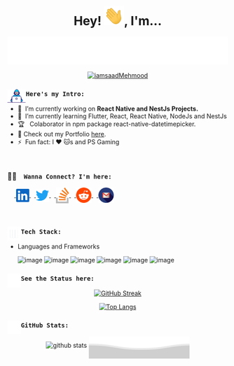 <div align="center">
  <h1> Hey! <img  alt="reddit" width="45px" src="https://raw.githubusercontent.com/iamsaadMehmood/iamsaadMehmood/main/gifs/hy.gif"/>,  I'm...</h1>
  <p>
    <a href="https://saadmehmood.netlify.app/">
      <img src = "https://raw.githubusercontent.com/iamsaadMehmood/iamsaadMehmood/main/MyName.svg">
      <p align="middle"> <img src="https://komarev.com/ghpvc/?username=iamsaadMehmood&label=Profile%20views&color=db7093&style=plastic"   alt="iamsaadMehmood" /> </p>
    </a>
  </p>
</div>

### <img align="left" src="https://raw.githubusercontent.com/iamsaadMehmood/iamsaadMehmood/main/gifs/developer.gif" height="31px" /> `Here's my Intro:`
- 🔭 &nbsp;I’m currently working on <b>React Native and NestJs Projects.</b>
- 🌱 &nbsp;I’m currently learning Flutter, React, React Native, NodeJs and NestJs
- 🏆 &nbsp; Colaborator in npm package react-native-datetimepicker.
- 🔖 Check out my Portfolio <a href ="https://saadmehmood.netlify.app/" target="_blank" >here</a>.
- ⚡ &nbsp;Fun fact: I :heart: :cat:s and PS Gaming
<br/>

### 🤝🏻 &ensp;  `Wanna Connect? I'm here:`

&nbsp;&nbsp;&nbsp;&nbsp;<a href="https://www.linkedin.com/in/iamsaadMehmood/">
  <img align="center" alt="LinkedIn" width="30px" src="https://raw.githubusercontent.com/iamsaadMehmood/iamsaadMehmood/main/assets/linkedin.svg" />
</a>
&nbsp;&nbsp;<a href="https://twitter.com/iamsaadMehmood">
  <img align="center" alt="Twitter" width="30px" src="https://raw.githubusercontent.com/iamsaadMehmood/iamsaadMehmood/main/assets/twitter.svg"/>
</a>
&nbsp;&nbsp;<a href="https://stackoverflow.com/users/16981415/saad-mehmood">
  <img align="center" alt="stack overflow" width="30px" src="https://raw.githubusercontent.com/iamsaadMehmood/iamsaadMehmood/main/assets/stack-overflow.svg"/>
</a>
&nbsp;&nbsp;<a href="https://www.reddit.com/user/real_warriorex">
  <img align="center" alt="reddit" width="35px" src="https://raw.githubusercontent.com/iamsaadMehmood/iamsaadMehmood/main/assets/reddit.svg"/>
</a>
&nbsp;&nbsp;<a href="mailto:saad.mahmood.904@gmail.com">
  <img align="center" alt="gmail" width="35px" src="https://raw.githubusercontent.com/iamsaadMehmood/iamsaadMehmood/main/assets/gmail.svg"/>
</a>

<br /> 

<!-- Tech Stack -- Starts -->
### <img align="left" src="https://raw.githubusercontent.com/iamsaadMehmood/iamsaadMehmood/main/gifs/techStack.gif" height="31px"> `Tech Stack:`

- Languages and Frameworks

  ![image](https://img.shields.io/badge/React-000000?style=for-the-badge&logo=react&logoColor=blue)
  ![image](https://img.shields.io/badge/React_Native-000000?style=for-the-badge&logo=react&logoColor=blue)
  ![image](https://img.shields.io/badge/JavaScript-F7DF1E?style=for-the-badge&logo=javascript&logoColor=black)
  ![image](https://img.shields.io/badge/TypeScript-000000?style=for-the-badge&logo=typescript&logoColor=blue)
  ![image](https://img.shields.io/badge/Flutter-4285F4?style=for-the-badge&logo=Flutter&logoColor=white)
  ![image](https://img.shields.io/badge/Dart-00599C?style=for-the-badge&logo=dart&logoColor=white)

<!-- - Cloud and Hosting services

  ![image](https://img.shields.io/badge/Google_Cloud-4285F4?style=for-the-badge&logo=google-cloud&logoColor=white)
  ![image](https://img.shields.io/badge/netlify-000000?style=for-the-badge&logo=netlify&logoColor=31c9c9)

- Backend Frameworks

  ![image](https://img.shields.io/badge/Nest.js-000000?style=for-the-badge&logo=nestjs&logoColor=red)
  ![image](https://img.shields.io/badge/Express.js-000000?style=for-the-badge&logo=express&logoColor=white)

- Database

  <img alt="Firebase" src ="https://img.shields.io/badge/Firebase-%2307405e.svg?&style=for-the-badge&logo=firebase&logoColor=white"/>
  <img alt="MongoDB" src ="https://img.shields.io/badge/MongoDB-4EA94B?style=for-the-badge&logo=mongodb&logoColor=white"/>

<!-- ## 👯 I’m open to collaborate on

- For doing projects related to **Building Apps**.
- Building **APIs for Apps**. -->

### <img align="left" src="https://raw.githubusercontent.com/iamsaadMehmood/iamsaadMehmood/main/gifs/graphUp.gif" height="31px"> `See the Status here:`

<div align="center">

[![GitHub Streak](http://github-readme-streak-stats.herokuapp.com?user=iamsaadMehmood&theme=vision-friendly-dark)](https://git.io/streak-stats)



[![Top Langs](https://github-readme-stats.vercel.app/api/top-langs/?username=iamsaadMehmood&layout=compact&theme=vision-friendly-dark)](https://github.com/iamsaadMehmood/github-readme-stats)
</div>

### <img align="left" src="https://raw.githubusercontent.com/iamsaadMehmood/iamsaadMehmood/main/gifs/graphUp.gif" height="31px"> `GitHub Stats:`

<p align="center"> <img src="https://github-readme-stats.vercel.app/api?username=iamsaadMehmood&show_icons=true&theme=vision-friendly-dark" alt="github stats" />


<a href="https://saadmehmood.netlify.app/">
  <img align="middle" src = "https://raw.githubusercontent.com/iamsaadMehmood/iamsaadMehmood/main/assets/bottomFooter.svg">
</a>
